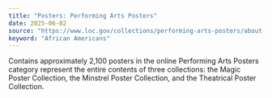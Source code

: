 ```yaml
---
title: "Posters: Performing Arts Posters"
date: 2025-06-02
source: "https://www.loc.gov/collections/performing-arts-posters/about-this-collection/"
keyword: "African Americans"
---
```


Contains approximately 2,100 posters in the online Performing Arts Posters category represent the entire contents of three collections: the Magic Poster Collection, the Minstrel Poster Collection, and the Theatrical Poster Collection.


